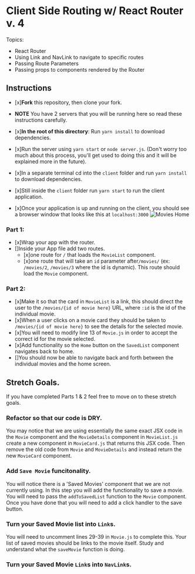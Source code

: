 # Client Side Routing w/ React Router v. 4

Topics:

* React Router
* Using Link and NavLink to navigate to specific routes
* Passing Route Parameters
* Passing props to components rendered by the Router

## Instructions

* [x]**Fork** this repository, then clone your fork.
* **NOTE** You have 2 servers that you will be running here so read these instructions carefully.
* [x]**In the root of this directory**: Run `yarn install` to download dependencies.
* [x]Run the server using `yarn start` or `node server.js`. (Don't worry too much about this process, you'll get used to doing this and it will be explained more in the future).
* [x]In a separate terminal cd into the `client` folder and run `yarn install` to download dependencies.
* [x]Still inside the `client` folder run `yarn start` to run the client application.

* [x]Once your application is up and running on the client, you should see a browser window that looks like this at `localhost:3000`
  ![Movies Home](https://ibin.co/3xhmmHVl9BKF.png)

### Part 1:

* [x]Wrap your app with the router.
* []Inside your App file add two routes.
  * [x]one route for `/` that loads the `MovieList` component.
  * [x]one route that will take an `id` parameter after`/movies/` (ex: `/movies/2`, `/movies/3` where the id is dynamic). This route should load the `Movie` component.

### Part 2:

* [x]Make it so that the card in `MovieList` is a link, this should direct the user to the `/movies/{id of movie here}` URL, where `:id` is the id of the individual movie.
* [x]When a user clicks on a movie card they should be taken to `/movies/{id of movie here}` to see the details for the selected movie.
* [x]You will need to modify line 13 of `Movie.js` in order to accept the correct id for the movie selected.
* [x]Add functionality so the `Home` button on the `SavedList` component navigates back to home.
* []You should now be able to navigate back and forth between the individual movies and the home screen.

## Stretch Goals.

If you have completed Parts 1 & 2 feel free to move on to these stretch goals.

### Refactor so that our code is DRY.

You may notice that we are using essentially the same exact JSX code in the `Movie` component and the `MovieDetails` component in `MovieList.js` create a new component in `MovieCard.js` that returns this JSX code. Then remove the old code from `Movie` and `MovieDetails` and instead return the new `MovieCard` component.

### Add `Save Movie` funcitonality.

You will notice there is a 'Saved Movies' component that we are not currently using. In this step you will add the functionality to save a movie. You will need to pass the `addToSavedList` function to the `Movie` component. Once you have done that you will need to add a click handler to the save button.

### Turn your Saved Movie list into `Link`s.

You will need to uncomment lines 29-39 in `Movie.js` to complete this. Your list of saved movies should be links to the movie itself. Study and understand what the `saveMovie` function is doing.

### Turn your Saved Movie `Link`s into `NavLink`s.
